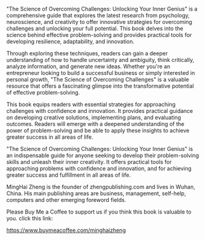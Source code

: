 
"The Science of Overcoming Challenges: Unlocking Your Inner Genius" is a comprehensive guide that explores the latest research from psychology, neuroscience, and creativity to offer innovative strategies for overcoming challenges and unlocking your full potential. This book delves into the science behind effective problem-solving and provides practical tools for developing resilience, adaptability, and innovation.

Through exploring these techniques, readers can gain a deeper understanding of how to handle uncertainty and ambiguity, think critically, analyze information, and generate new ideas. Whether you're an entrepreneur looking to build a successful business or simply interested in personal growth, "The Science of Overcoming Challenges" is a valuable resource that offers a fascinating glimpse into the transformative potential of effective problem-solving.

This book equips readers with essential strategies for approaching challenges with confidence and innovation. It provides practical guidance on developing creative solutions, implementing plans, and evaluating outcomes. Readers will emerge with a deepened understanding of the power of problem-solving and be able to apply these insights to achieve greater success in all areas of life.

"The Science of Overcoming Challenges: Unlocking Your Inner Genius" is an indispensable guide for anyone seeking to develop their problem-solving skills and unleash their inner creativity. It offers practical tools for approaching problems with confidence and innovation, and for achieving greater success and fulfillment in all areas of life.

MingHai Zheng is the founder of zhengpublishing.com and lives in Wuhan, China. His main publishing areas are business, management, self-help, computers and other emerging foreword fields.

Please Buy Me a Coffee to support us if you think this book is valuable to you. click this link:

https://www.buymeacoffee.com/minghaizheng
